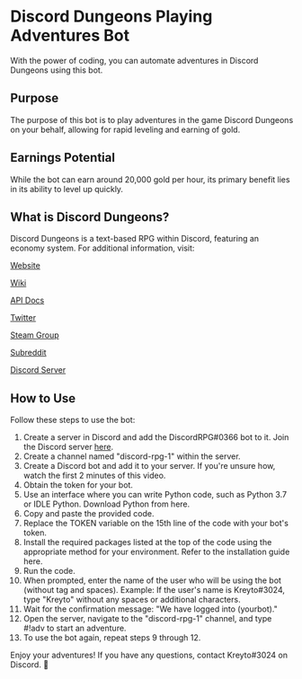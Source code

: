 # Discord Dungeons Playing Adventures Bot
With the power of coding, you can automate adventures in Discord Dungeons using this bot.

## Purpose
The purpose of this bot is to play adventures in the game Discord Dungeons on your behalf, allowing for rapid leveling and earning of gold.

## Earnings Potential
While the bot can earn around 20,000 gold per hour, its primary benefit lies in its ability to level up quickly.

## What is Discord Dungeons?
Discord Dungeons is a text-based RPG within Discord, featuring an economy system. For additional information, visit:

[Website](https://discorddungeons.me/)

[Wiki](https://wiki.discorddungeons.me/)

[API Docs](http://api.discorddungeons.me/dash/docs/)

[Twitter](https://twitter.com/DiscordDungeons)

[Steam Group](https://steamcommunity.com/groups/DiscordDungeons)

[Subreddit](https://www.reddit.com/r/DiscordDungeons/)

[Discord Server](https://drpg.xyz/Discord)

## How to Use
Follow these steps to use the bot:

1. Create a server in Discord and add the DiscordRPG#0366 bot to it. Join the Discord server [here](https://www.youtube.com/watch?v=Gqurhm2QxA0).
2. Create a channel named "discord-rpg-1" within the server.
3. Create a Discord bot and add it to your server. If you're unsure how, watch the first 2 minutes of this video.
4. Obtain the token for your bot.
5. Use an interface where you can write Python code, such as Python 3.7 or IDLE Python. Download Python from here.
6. Copy and paste the provided code.
7. Replace the TOKEN variable on the 15th line of the code with your bot's token.
8. Install the required packages listed at the top of the code using the appropriate method for your environment. Refer to the installation guide here.
9. Run the code.
10. When prompted, enter the name of the user who will be using the bot (without tag and spaces).
    Example: If the user's name is Kreyto#3024, type "Kreyto" without any spaces or additional characters.
11. Wait for the confirmation message: "We have logged into (yourbot)."
12. Open the server, navigate to the "discord-rpg-1" channel, and type #!adv to start an adventure.
13. To use the bot again, repeat steps 9 through 12.

Enjoy your adventures! If you have any questions, contact Kreyto#3024 on Discord. 👻